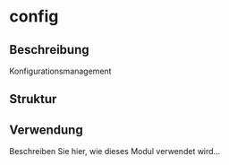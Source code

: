 ﻿# config

## Beschreibung
Konfigurationsmanagement

## Struktur


## Verwendung
Beschreiben Sie hier, wie dieses Modul verwendet wird...

